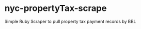 nyc-propertyTax-scrape
======================

Simple Ruby Scraper to pull property tax payment records by BBL 
